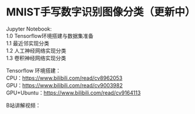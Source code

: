 # MNIST手写数字识别图像分类（更新中）

Jupyter Notebook:  
1.0 Tensorflow环境搭建与数据集准备  
1.1 最近邻实现分类  
1.2 人工神经网络实现分类  
1.3 卷积神经网络实现分类  

Tensorflow 环境搭建：  
CPU：https://www.bilibili.com/read/cv8962053  
GPU：https://www.bilibili.com/read/cv9003982  
GPU+Ubuntu：https://www.bilibili.com/read/cv9164113  

B站讲解视频：
